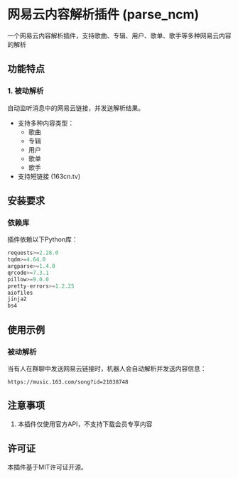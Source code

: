 # 网易云内容解析插件 (parse_ncm)

一个网易云内容解析插件，支持歌曲、专辑、用户、歌单、歌手等多种网易云内容的解析

## 功能特点

### 1. 被动解析

自动监听消息中的网易云链接，并发送解析结果。

- 支持多种内容类型：
  - 歌曲
  - 专辑
  - 用户
  - 歌单
  - 歌手
- 支持短链接 (163cn.tv)

## 安装要求

### 依赖库

插件依赖以下Python库：

```python
requests>=2.28.0
tqdm>=4.64.0
argparse>=1.4.0
qrcode>=7.3.1
pillow>=9.0.0
pretty-errors>=1.2.25
aiofiles
jinja2
bs4
```
## 使用示例

### 被动解析

当有人在群聊中发送网易云链接时，机器人会自动解析并发送内容信息：

```text
https://music.163.com/song?id=21038748
```

## 注意事项

1. 本插件仅使用官方API，不支持下载会员专享内容

## 许可证

本插件基于MIT许可证开源。
